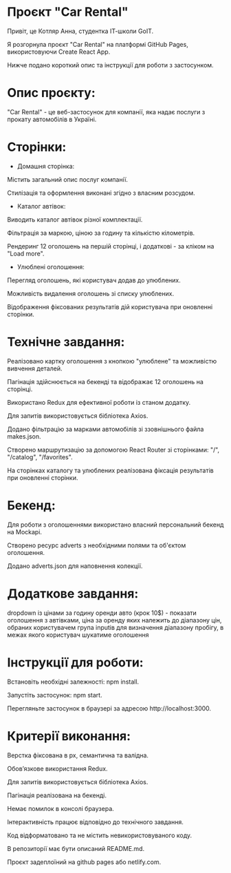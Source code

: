 # Проєкт "Car Rental"

Привіт, це Котляр Анна, студентка ІТ-школи GoIT. 

Я розгорнула проєкт "Car Rental" на платформі GitHub Pages, використовуючи Create React App. 

Нижче подано короткий опис та інструкції для роботи з застосунком.


# Опис проєкту:

"Car Rental" - це веб-застосунок для компанії, яка надає послуги з прокату автомобілів в Україні. 


# Сторінки:

- Домашня сторінка:

Містить загальний опис послуг компанії.

Стилізація та оформлення виконані згідно з власним розсудом.

- Каталог автівок:

Виводить каталог автівок різної комплектації.

Фільтрація за маркою, ціною за годину та кількістю кілометрів.

Рендеринг 12 оголошень на першій сторінці, і додаткові - за кліком на "Load more".

- Улюблені оголошення:

Перегляд оголошень, які користувач додав до улюблених.

Можливість видалення оголошень зі списку улюблених.

Відображення фіксованих результатів дій користувача при оновленні сторінки.


# Технічне завдання:

Реалізовано картку оголошення з кнопкою "улюблене" та можливістю вивчення деталей.

Пагінація здійснюється на бекенді та відображає 12 оголошень на сторінці.

Використано Redux для ефективної роботи із станом додатку.

Для запитів використовується бібліотека Axios.

Додано фільтрацію за марками автомобілів зі ззовнішнього файла makes.json.

Створено маршрутизацію за допомогою React Router зі сторінками: "/", "/catalog", "/favorites".

На сторінках каталогу та улюблених реалізована фіксація результатів при оновленні сторінки.


# Бекенд:

Для роботи з оголошеннями використано власний персональний бекенд на Mockapi.

Створено ресурс adverts з необхідними полями та об'єктом оголошення.

Додано adverts.json для наповнення колекції.


# Додаткове завдання:

dropdown із цінами за годину оренди авто (крок 10$) - показати оголошення з автівками, ціна за оренду яких належить до діапазону цін, обраних користувачем
група inputів для визначення діапазону пробігу, в межах якого користувач шукатиме оголошення


# Інструкції для роботи:

Встановіть необхідні залежності: npm install.

Запустіть застосунок: npm start.

Перегляньте застосунок в браузері за адресою http://localhost:3000.


# Критерії виконання:

Верстка фіксована в рх, семантична та валідна.

Обов’язкове використання Redux.

Для запитів використовується бібліотека Axios.

Пагінація реалізована на бекенді.

Немає помилок в консолі браузера.

Інтерактивність працює відповідно до технічного завдання.

Код відформатовано та не містить невикористовуваного коду.

В репозиторії має бути описаний README.md.

Проєкт задеплоїний на github pages або netlify.com.
